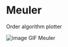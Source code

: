 # Meuler
Order algorithm plotter

![image GIF Meuler](https://dl.dropboxusercontent.com/s/7dw1jww94rs0e2h/meuler.gif?dl=0)
